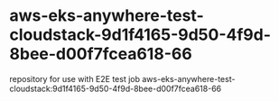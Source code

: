 # aws-eks-anywhere-test-cloudstack-9d1f4165-9d50-4f9d-8bee-d00f7fcea618-66
repository for use with E2E test job aws-eks-anywhere-test-cloudstack:9d1f4165-9d50-4f9d-8bee-d00f7fcea618-66

